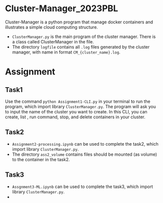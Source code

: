 # Cluster-Manager_2023PBL

Cluster-Manager is a python program that manage docker containers and illustrates a simple cloud computing structure.

-   `ClusterManager.py` is the main program of the cluster manager. There is a class called ClusterManager in the file.
-   The directory `logfile` contains all `.log` files generated by the cluster manager, with name in format `CM_{cluster_name}.log`.

# Assignment

## Task1

Use the command  `python Assignment1-CLI.py` in your terminal to run the program, which import library `ClusterManager.py`. The program will ask you to input the name of the cluster you want to create. In this CLI, you can create, list , run command, stop, and delete containers in your cluster.

## Task2

-   `Assignment2-processing.ipynb` can be used to complete the task2, which import library `ClusterManager.py`.
-   The directory `ass2_volume` contains files should be mounted (as volume) to the container in the task2.

## Task3

-   `Assgnment3-ML.ipynb` can be used to complete the task3, which import library `ClusterManager.py`.
-   






